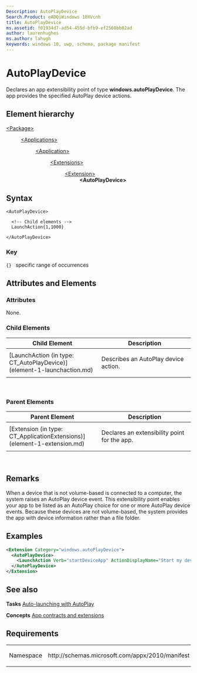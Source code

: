 ```yaml
---
Description: AutoPlayDevice
Search.Product: eADQiWindows 10XVcnh
title: AutoPlayDevice
ms.assetid: f01934d7-ad54-455d-bfb9-ef2560bb02ad
author: laurenhughes
ms.author: lahugh
keywords: windows 10, uwp, schema, package manifest
---
```


# AutoPlayDevice


Declares an app extensibility point of type **windows.autoPlayDevice**. The app provides the specified AutoPlay device actions.

## Element hierarchy

<dl>
<dt><a href="element-package.md">&lt;Package&gt;</a></dt>
<dd>
<dl>
<dt><a href="element-applications.md">&lt;Applications&gt;</a></dt>
<dd>
<dl>
<dt><a href="element-application.md">&lt;Application&gt;</a></dt>
<dd>
<dl>
<dt><a href="element-1-extensions.md">&lt;Extensions&gt;</a></dt>
<dd>
<dl>
<dt><a href="element-1-extension.md">&lt;Extension&gt;</a></dt>
<dd><b>&lt;AutoPlayDevice&gt;</b></dd>
</dl>
</dd>
</dl>
</dd>
</dl>
</dd>
</dl>
</dd>
</dl>

## Syntax

``` syntax
<AutoPlayDevice>

  <!-- Child elements -->
  LaunchAction{1,1000}

</AutoPlayDevice>
```

### Key

`{}`   specific range of occurrences

## Attributes and Elements


### Attributes

None.

### Child Elements

<table>
<colgroup>
<col width="50%" />
<col width="50%" />
</colgroup>
<thead>
<tr class="header">
<th>Child Element</th>
<th>Description</th>
</tr>
</thead>
<tbody>
<tr class="odd">
<td>[LaunchAction (in type: CT_AutoPlayDevice)](element-1-launchaction.md)</td>
<td><p>Describes an AutoPlay device action.</p></td>
</tr>
</tbody>
</table>

 

### Parent Elements

<table>
<colgroup>
<col width="50%" />
<col width="50%" />
</colgroup>
<thead>
<tr class="header">
<th>Parent Element</th>
<th>Description</th>
</tr>
</thead>
<tbody>
<tr class="odd">
<td>[Extension (in type: CT_ApplicationExtensions)](element-1-extension.md)</td>
<td><p>Declares an extensibility point for the app.</p></td>
</tr>
</tbody>
</table>

 

## Remarks

When a device that is not volume-based is connected to a computer, the system raises an AutoPlay device event. This extensibility point enables your app to be listed as an AutoPlay choice for one or more AutoPlay device events. Because these devices are not volume-based, the system provides the app with device information rather than a file folder.

## Examples

```XML
<Extension Category="windows.autoPlayDevice">
  <AutoPlayDevice>
    <LaunchAction Verb="startDeviceApp" ActionDisplayName="Start my device app" DeviceEvent="CustomDeviceEvent"/>
  </AutoPlayDevice>
</Extension>
```

## See also


**Tasks**
[Auto-launching with AutoPlay](https://msdn.microsoft.com/library/windows/apps/hh452731)

**Concepts**
[App contracts and extensions](https://msdn.microsoft.com/library/windows/apps/hh464906)

## Requirements

<table>
<colgroup>
<col width="50%" />
<col width="50%" />
</colgroup>
<tbody>
<tr class="odd">
<td><p>Namespace</p></td>
<td><p>http://schemas.microsoft.com/appx/2010/manifest</p></td>
</tr>
</tbody>
</table>

 

 



